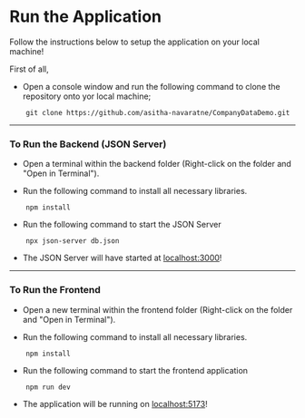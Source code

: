 # Run the Application

Follow the instructions below to setup the application on your local machine!

First of all,

- Open a console window and run the following command to clone the repository onto yor local machine;

```
    git clone https://github.com/asitha-navaratne/CompanyDataDemo.git
```

---

### To Run the Backend (JSON Server)

- Open a terminal within the backend folder (Right-click on the folder and "Open in Terminal").

- Run the following command to install all necessary libraries.

```
    npm install
```

- Run the following command to start the JSON Server

```
    npx json-server db.json
```

- The JSON Server will have started at [localhost:3000](http://localhost:3000/)!

---

### To Run the Frontend

- Open a new terminal within the frontend folder (Right-click on the folder and "Open in Terminal").

- Run the following command to install all necessary libraries.

```
    npm install
```

- Run the following command to start the frontend application

```
    npm run dev
```

- The application will be running on [localhost:5173](http://localhost:5173/)!
